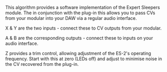 
This algorithm provides a software implementation of the Expert Sleepers module. The in conjunction with the plug-in
this allows you to pass CVs from your modular into your DAW via a regular audio interface.

X & Y are the two inputs - connect these to CV outputs from your modular.

A & B are the corresponding outputs - connect these to inputs on your audio interface.

Z provides a trim control, allowing adjustment of the ES-2's operating frequency. Start with this at zero (LEDs off) and
adjust to minimise noise in the CV recovered from the plug-in.
